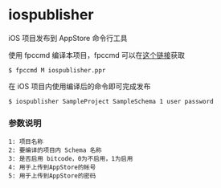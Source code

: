 # iospublisher

iOS 项目发布到 AppStore 命令行工具

使用 fpccmd 编译本项目，fpccmd 可以在[这个链接](https://github.com/rarnu/fpccmd)获取

```
$ fpccmd M iospublisher.ppr
```

在 iOS 项目内使用编译后的命令即可完成发布

```
$ iospublisher SampleProject SampleSchema 1 user password
```

### 参数说明

```
1: 项目名称
2: 要编译的项目内 Schema 名称
3: 是否启用 bitcode，0为不启用，1为启用
4: 用于上传到AppStore的帐号
5: 用于上传到AppStore的密码
```

